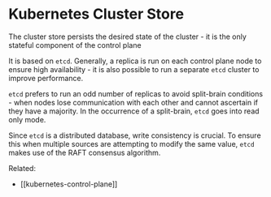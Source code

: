 # Kubernetes Cluster Store

The cluster store persists the desired state of the cluster - it is the
only stateful component of the control plane

It is based on `etcd`. Generally, a replica is run on each control plane
node to ensure high availability - it is also possible to run a separate
`etcd` cluster to improve performance.

`etcd` prefers to run an odd number of replicas to avoid split-brain
conditions - when nodes lose communication with each other and cannot
ascertain if they have a majority. In the occurrence of a split-brain,
`etcd` goes into read only mode.

Since `etcd` is a distributed database, write consistency is crucial. To
ensure this when multiple sources are attempting to modify the same
value, `etcd` makes use of the RAFT consensus algorithm.

Related:
- [[kubernetes-control-plane]]
